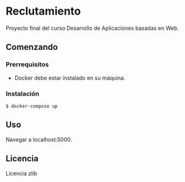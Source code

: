 # Reclutamiento

Proyecto final del curso Desarrollo de Aplicaciones basadas en Web.

## Comenzando

### Prerrequisitos

* Docker debe estar instalado en su máquina.

### Instalación

```
$ docker-compose up
```

## Uso

Navegar a localhost:5000.

## Licencia

Licencia zlib